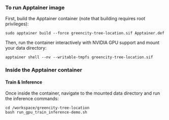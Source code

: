 ### To run Apptainer image

First, build the Apptainer container (note that building requires root privileges):

```
sudo apptainer build --force greencity-tree-location.sif Apptainer.def
```

Then, run the container interactively with NVIDIA GPU support and mount your data directory:

```
apptainer shell --nv --writable-tmpfs greencity-tree-location.sif
```

### Inside the Apptainer container

#### Train & Inference

Once inside the container, navigate to the mounted data directory and run the inference commands:

```
cd /workspace/greencity-tree-location
bash run_gpu_train_inference-demo.sh
```